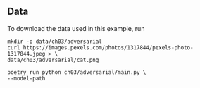 ## Data
To download the data used in this example, run
```commandline
mkdir -p data/ch03/adversarial
curl https://images.pexels.com/photos/1317844/pexels-photo-1317844.jpeg > \
data/ch03/adversarial/cat.png
```

```commandline
poetry run python ch03/adversarial/main.py \
--model-path 
```
